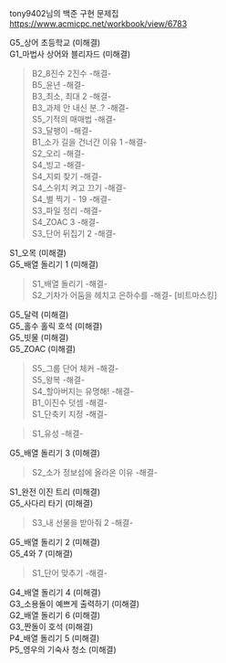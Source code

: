 tony9402님의 백준 구현 문제집 <br>
https://www.acmicpc.net/workbook/view/6783 <br>

G5_상어 초등학교 (미해결) <br>
G1_마법사 상어와 블리자드 (미해결) <br>
>B2_8진수 2진수 -해결- <br>
>B5_윤년 -해결- <br>
>B3_최소, 최대 2 -해결- <br>
>B3_과제 안 내신 분..? -해결- <br>
>S5_기적의 매매법 -해결- <br>
>S3_달팽이 -해결- <br>
>B1_소가 길을 건너간 이유 1 -해결- <br>
S2_오리 -해결- <br>
>S4_빙고 -해결- <br>
>S4_지뢰 찾기 -해결- <br>
>S4_스위치 켜고 끄기 -해결- <br>
>S4_별 찍기 - 19 -해결- <br>
>S3_파일 정리 -해결- <br>
>S4_ZOAC 3 -해결- <br>
>S3_단어 뒤집기 2 -해결- <br>

S1_오목 (미해결) <br>
G5_배열 돌리기 1 (미해결) <br>
>S1_배열 돌리기 -해결- <br>
>S2_기차가 어둠을 헤치고 은하수를 -해결- [비트마스킹]<br>

G5_달력 (미해결) <br>
G5_홀수 홀릭 호석 (미해결) <br>
G5_빗물 (미해결) <br>
G5_ZOAC (미해결) <br>
>S5_그룹 단어 체커 -해결- <br>
>S5_왕복 -해결- <br>
>S4_할아버지는 유명해! -해결- <br>
>B1_이진수 덧셈 -해결- <br>
>S1_단축키 지정 -해결- <br>

>S1_유성 -해결- <br>

G5_배열 돌리기 3 (미해결) <br>
>S2_소가 정보섬에 올라온 이유 -해결- <br>

S1_완전 이진 트리 (미해결) <br>
G5_사다리 타기 (미해결) <br>
>S3_내 선물을 받아줘 2 -해결- <br>

G5_배열 돌리기 2 (미해결) <br>
G5_4와 7 (미해결) <br>
>S1_단어 맞추기 -해결- <br>

G4_배열 돌리기 4 (미해결) <br>
G3_소용돌이 예쁘게 출력하기 (미해결) <br>
G2_배열 돌리기 6 (미해결) <br>
G3_짠돌이 호석 (미해결)<br> 
P4_배열 돌리기 5 (미해결) <br>
P5_영우의 기숙사 청소 (미해결) <br>
